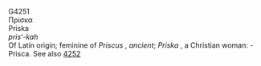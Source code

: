 <body>
  <p>G4251<br>  Πρίσκα  <br> Priska  <br><i>pris‘-kah </i><br>Of Latin origin; feminine of <i>Priscus </i>, <i>ancient</i>; <i>Priska </i>, a Christian woman: - Prisca. See also <a href="g4252.htm">4252</a> <br></p>
 </body>